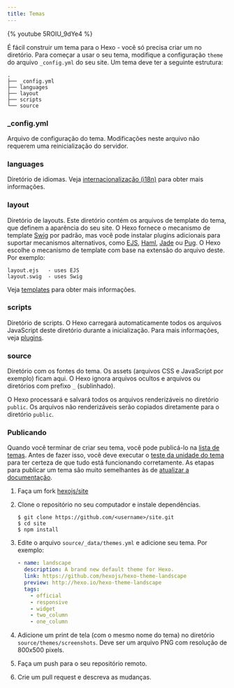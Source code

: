 ```yaml
---
title: Temas
---
```


{% youtube 5ROIU_9dYe4 %}

É fácil construir um tema para o Hexo - você só precisa criar um no diretório. Para começar a usar o seu tema, modifique a configuração `theme` do arquivo `_config.yml` do seu site. Um tema deve ter a seguinte estrutura:

``` plain
.
├── _config.yml
├── languages
├── layout
├── scripts
└── source
```

### _config.yml

Arquivo de configuração do tema. Modificações neste arquivo não requerem uma reinicialização do servidor.

### languages

Diretório de idiomas. Veja [internacionalização (i18n)](internationalization.html) para obter mais informações.

### layout

Diretório de layouts. Este diretório contém os arquivos de template do tema, que definem a aparência do seu site. O Hexo fornece o mecanismo de template [Swig] por padrão, mas você pode instalar plugins adicionais para suportar mecanismos alternativos, como [EJS], [Haml], [Jade] ou [Pug]. O Hexo escolhe o mecanismo de template com base na extensão do arquivo deste. Por exemplo:

``` plain
layout.ejs   - uses EJS
layout.swig  - uses Swig
```

Veja [templates](templates.html) para obter mais informações.

### scripts

Diretório de scripts. O Hexo carregará automaticamente todos os arquivos JavaScript deste diretório durante a inicialização. Para mais informações, veja [plugins](plugins.html).

### source

Diretório com os fontes do tema. Os assets (arquivos CSS e JavaScript por exemplo) ficam aqui. O Hexo ignora arquivos ocultos e arquivos ou diretórios com prefixo `_` (sublinhado).

O Hexo processará e salvará todos os arquivos renderizáveis no diretório `public`. Os arquivos não renderizáveis serão copiados diretamente para o diretório `public`.

### Publicando

Quando você terminar de criar seu tema, você pode publicá-lo na [lista de temas](/themes). Antes de fazer isso, você deve executar o [teste da unidade do tema](https://github.com/hexojs/hexo-theme-unit-test) para ter certeza de que tudo está funcionando corretamente. As etapas para publicar um tema são muito semelhantes às de [atualizar a documentação](contributing.html#Updating_Documentation).

1. Faça um fork [hexojs/site]
2. Clone o repositório no seu computador e instale dependências.

    ```shell
    $ git clone https://github.com/<username>/site.git
    $ cd site
    $ npm install
    ```

3. Edite o arquivo `source/_data/themes.yml` e adicione seu tema. Por exemplo:

    ```yaml
    - name: landscape
      description: A brand new default theme for Hexo.
      link: https://github.com/hexojs/hexo-theme-landscape
      preview: http://hexo.io/hexo-theme-landscape
      tags:
        - official
        - responsive
        - widget
        - two_column
        - one_column
    ```

4. Adicione um print de tela (com o mesmo nome do tema) no diretório `source/themes/screenshots`. Deve ser um arquivo PNG com resolução de 800x500 pixels.
5. Faça um push para o seu repositório remoto.
6. Crie um pull request e descreva as mudanças.

[EJS]: https://github.com/hexojs/hexo-renderer-ejs
[Swig]: https://github.com/node-swig/swig-templates
[Haml]: https://github.com/hexojs/hexo-renderer-haml
[Jade]: https://github.com/hexojs/hexo-renderer-jade
[Pug]: https://github.com/maxknee/hexo-render-pug
[hexojs/site]: https://github.com/hexojs/site
